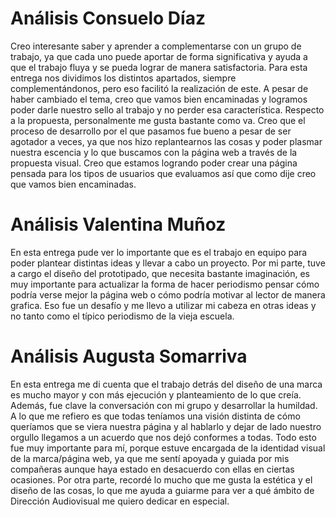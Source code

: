 # Análisis Consuelo Díaz 

Creo interesante saber y aprender a complementarse con un grupo de trabajo, ya que cada uno puede aportar de forma significativa y ayuda a que el trabajo fluya y se pueda lograr de manera satisfactoria. Para esta entrega nos dividimos los distintos apartados, siempre complementándonos, pero eso facilitó la realización de este. A pesar de haber cambiado el tema, creo que vamos bien encaminadas y logramos poder darle nuestro sello al trabajo y no perder esa característica.
Respecto a la propuesta, personalmente me gusta bastante como va. Creo que el proceso de desarrollo por el que pasamos fue bueno a pesar de ser agotador a veces, ya que nos hizo replantearnos las cosas y poder plasmar nuestra escencia y lo que buscamos con la página web a través de la propuesta visual. Creo que estamos logrando poder crear una página pensada para los tipos de usuarios que evaluamos así que como dije creo que vamos bien encaminadas. 

# Análisis Valentina Muñoz 

En esta entrega pude ver lo importante que es el trabajo en equipo para poder plantear distintas ideas y llevar a cabo un proyecto. Por mi parte, tuve a cargo el diseño del prototipado, que necesita bastante imaginación, es muy importante para actualizar la forma de hacer periodismo pensar cómo podría verse mejor la página web o cómo podría motivar al lector de manera grafica. Eso fue un desafío y me llevo a utilizar mi cabeza en otras ideas y no tanto como el típico periodismo de la vieja escuela. 

# Análisis Augusta Somarriva 

En esta entrega me di cuenta que el trabajo detrás del diseño de una marca es mucho mayor y con más ejecución y planteamiento de lo que creía. Además, fue clave la conversación con mi grupo y desarrollar la humildad. A lo que me refiero es que todas teníamos una visión distinta de cómo queríamos que se viera nuestra página y al hablarlo y dejar de lado nuestro orgullo llegamos a un acuerdo que nos dejó conformes a todas. Todo esto fue muy importante para mí, porque estuve encargada de la identidad visual de la marca/página web, ya que me sentí apoyada y guiada por mis compañeras aunque haya estado en desacuerdo con ellas en ciertas ocasiones. Por otra parte, recordé lo mucho que me gusta la estética y el diseño de las cosas, lo que me ayuda a guiarme para ver a qué ámbito de Dirección Audiovisual me quiero dedicar en especial.
